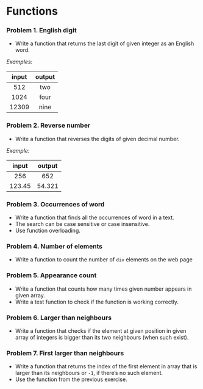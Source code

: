 Functions
=========

### Problem 1. English digit
*	Write a function that returns the last digit of given integer as an English word.

_Examples:_

| input | output |
|:-----:|:------:|
| 512   | two    |
| 1024  | four   |
| 12309 | nine   |

### Problem 2. Reverse number
*	Write a function that reverses the digits of given decimal number.

_Example:_

| input  | output |
|:------:|:------:|
| 256    | 652    |
| 123.45 | 54.321 |

### Problem 3. Occurrences of word
*	Write a function that finds all the occurrences of word in a text.
*	The search can be case sensitive or case insensitive.
*	Use function overloading.

### Problem 4. Number of elements
*	Write a function to count the number of `div` elements on the web page

### Problem 5. Appearance count
*	Write a function that counts how many times given number appears in given array.
*	Write a test function to check if the function is working correctly.

### Problem 6. Larger than neighbours
*	Write a function that checks if the element at given position in given array of integers is bigger than its two neighbours (when such exist).

### Problem 7. First larger than neighbours
*	Write a function that returns the index of the first element in array that is larger than its neighbours or `-1`, if there’s no such element.
*	Use the function from the previous exercise.